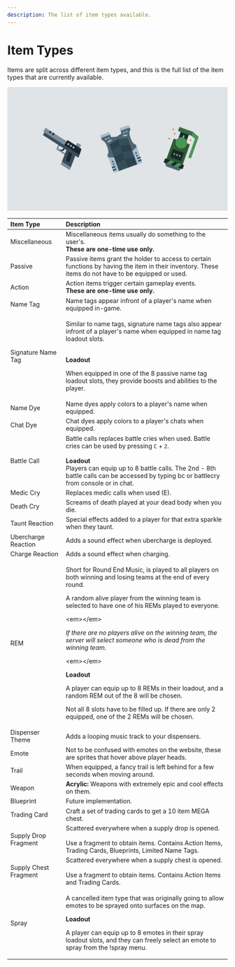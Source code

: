 ```yaml
---
description: The list of item types available.
---
```


# Item Types

Items are split across different item types, and this is the full list of the item types that are currently available.

![](../.gitbook/assets/itemtypes.png)

<table>
  <thead>
    <tr>
      <th style="text-align:left">Item Type</th>
      <th style="text-align:left">Description</th>
    </tr>
  </thead>
  <tbody>
    <tr>
      <td style="text-align:left">Miscellaneous</td>
      <td style="text-align:left">Miscellaneous items usually do something to the user&apos;s.
        <br /><b>These are one-time use only.</b>
      </td>
    </tr>
    <tr>
      <td style="text-align:left">Passive</td>
      <td style="text-align:left">Passive items grant the holder to access to certain functions by having
        the item in their inventory. These items do not have to be equipped or
        used.</td>
    </tr>
    <tr>
      <td style="text-align:left">Action</td>
      <td style="text-align:left">Action items trigger certain gameplay events.
        <br /><b>These are one-time use only.</b>
      </td>
    </tr>
    <tr>
      <td style="text-align:left">Name Tag</td>
      <td style="text-align:left">Name tags appear infront of a player&apos;s name when equipped in-game.</td>
    </tr>
    <tr>
      <td style="text-align:left">Signature Name Tag</td>
      <td style="text-align:left">
        <p>Similar to name tags, signature name tags also appear infront of a player&apos;s
          name when equipped in name tag loadout slots.</p>
        <p>
          <br /><b>Loadout</b>
        </p>
        <p>When equipped in one of the 8 passive name tag loadout slots, they provide
          boosts and abilities to the player.</p>
      </td>
    </tr>
    <tr>
      <td style="text-align:left">Name Dye</td>
      <td style="text-align:left">Name dyes apply colors to a player&apos;s name when equipped.</td>
    </tr>
    <tr>
      <td style="text-align:left">Chat Dye</td>
      <td style="text-align:left">Chat dyes apply colors to a player&apos;s chats when equipped.</td>
    </tr>
    <tr>
      <td style="text-align:left">Battle Call</td>
      <td style="text-align:left">Battle calls replaces battle cries when used. Battle cries can be used
        by pressing <code>C</code> + <code>2</code>.
        <br />
        <br /><b>Loadout</b>
        <br />Players can equip up to 8 battle calls. The 2nd - 8th battle calls can
        be accessed by typing bc or battlecry from console or in chat.</td>
    </tr>
    <tr>
      <td style="text-align:left">Medic Cry</td>
      <td style="text-align:left">Replaces medic calls when used (E).</td>
    </tr>
    <tr>
      <td style="text-align:left">Death Cry</td>
      <td style="text-align:left">Screams of death played at your dead body when you die.</td>
    </tr>
    <tr>
      <td style="text-align:left">Taunt Reaction</td>
      <td style="text-align:left">Special effects added to a player for that extra sparkle when they taunt.</td>
    </tr>
    <tr>
      <td style="text-align:left">Ubercharge Reaction</td>
      <td style="text-align:left">Adds a sound effect when ubercharge is deployed.</td>
    </tr>
    <tr>
      <td style="text-align:left">Charge Reaction</td>
      <td style="text-align:left">Adds a sound effect when charging.</td>
    </tr>
    <tr>
      <td style="text-align:left">REM</td>
      <td style="text-align:left">
        <p>Short for Round End Music, is played to all players on both winning and
          losing teams at the end of every round.</p>
        <p></p>
        <p>A random alive player from the winning team is selected to have one of
          his REMs played to everyone.</p>
        <p>&lt;em&gt;&lt;/em&gt;</p>
        <p><em>If there are no players alive on the winning team, the server will select someone who is dead from the winning team.</em>
        </p>
        <p>&lt;em&gt;&lt;/em&gt;</p>
        <p><b>Loadout</b>
        </p>
        <p>A player can equip up to 8 REMs in their loadout, and a random REM out
          of the 8 will be chosen.</p>
        <p></p>
        <p>Not all 8 slots have to be filled up. If there are only 2 equipped, one
          of the 2 REMs will be chosen.</p>
      </td>
    </tr>
    <tr>
      <td style="text-align:left">Dispenser Theme</td>
      <td style="text-align:left">Adds a looping music track to your dispensers.</td>
    </tr>
    <tr>
      <td style="text-align:left">Emote</td>
      <td style="text-align:left">Not to be confused with emotes on the website, these are sprites that
        hover above player heads.</td>
    </tr>
    <tr>
      <td style="text-align:left">Trail</td>
      <td style="text-align:left">When equipped, a fancy trail is left behind for a few seconds when moving
        around.</td>
    </tr>
    <tr>
      <td style="text-align:left">Weapon</td>
      <td style="text-align:left"><b>Acrylic: </b>Weapons with extremely epic and cool effects on them.</td>
    </tr>
    <tr>
      <td style="text-align:left">Blueprint</td>
      <td style="text-align:left">Future implementation.</td>
    </tr>
    <tr>
      <td style="text-align:left">Trading Card</td>
      <td style="text-align:left">Craft a set of trading cards to get a 10 item MEGA chest.</td>
    </tr>
    <tr>
      <td style="text-align:left">Supply Drop Fragment</td>
      <td style="text-align:left">Scattered everywhere when a supply drop is opened.
        <br />
        <br />Use a fragment to obtain items. Contains Action Items, Trading Cards,
        Blueprints, Limited Name Tags.</td>
    </tr>
    <tr>
      <td style="text-align:left">Supply Chest Fragment</td>
      <td style="text-align:left">Scattered everywhere when a supply chest is opened.
        <br />
        <br />Use a fragment to obtain items. Contains Action Items and Trading Cards.</td>
    </tr>
    <tr>
      <td style="text-align:left">Spray</td>
      <td style="text-align:left">
        <p>A cancelled item type that was originally going to allow emotes to be
          sprayed onto surfaces on the map.</p>
        <p></p>
        <p><b>Loadout</b>
        </p>
        <p>A player can equip up to 8 emotes in their spray loadout slots, and they
          can freely select an emote to spray from the !spray menu.</p>
      </td>
    </tr>
  </tbody>
</table>